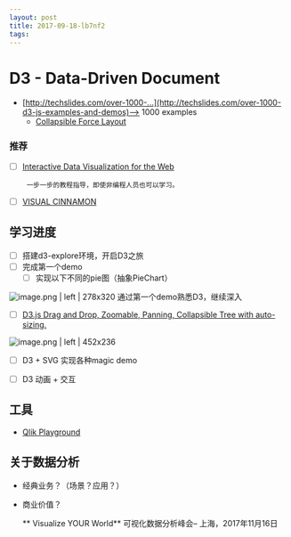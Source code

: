 ```yaml
---
layout: post
title: 2017-09-18-lb7nf2
tags:
---
```


# D3 - Data-Driven Document

* [http://techslides.com/over-1000-...](http://techslides.com/over-1000-d3-js-examples-and-demos)--> 1000 examples
  * [Collapsible Force Layout](http://bl.ocks.org/1062288)


### 推荐
* [ ] [Interactive Data Visualization for the Web](http://chimera.labs.oreilly.com/books/1230000000345/)

       一步一步的教程指导，即使非编程人员也可以学习。
* [ ] [VISUAL CINNAMON](https://www.visualcinnamon.com)


## 学习进度
* [ ] 搭建d3-explore环境，开启D3之旅
* [ ] 完成第一个demo
  * [ ] 实现以下不同的pie图（抽象PieChart）

![image.png | left | 278x320](https://private-alipayobjects.alipay.com/alipay-rmsdeploy-image/skylark/png/967566ba-43a6-4534-b1c4-2bbd0bd85707.png "")
通过第一个demo熟悉D3，继续深入
* [ ] [D3.js Drag and Drop, Zoomable, Panning, Collapsible Tree with auto-sizing.](http://bl.ocks.org/robschmuecker/7880033)

![image.png | left | 452x236](https://private-alipayobjects.alipay.com/alipay-rmsdeploy-image/skylark/png/7c0effae-f7ef-44e9-8b07-41325cf8fa4d.png "")
* [ ] D3 + SVG 实现各种magic demo
* [ ] D3 动画 + 交互



## 工具
* [Qlik Playground](http://playground.qlik.com/)



## 关于数据分析
* 经典业务？（场景？应用？）
* 商业价值？

     ** Visualize YOUR World** 可视化数据分析峰会– 上海，2017年11月16日

